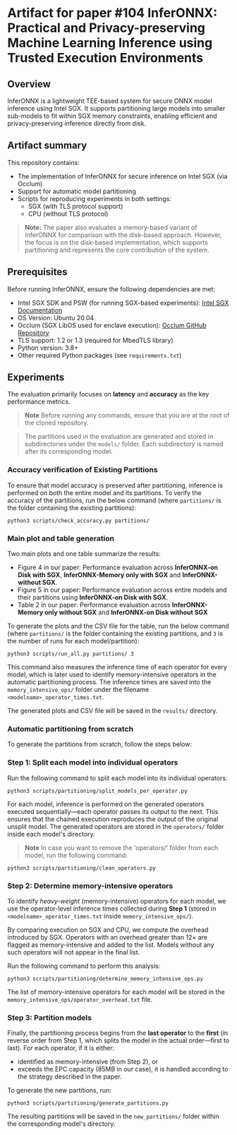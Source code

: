 # Artifact for paper #104 InferONNX: Practical and Privacy-preserving Machine Learning Inference using Trusted Execution Environments

## Overview
InferONNX is a lightweight TEE-based system for secure ONNX model inference using Intel SGX. It supports partitioning large models into smaller sub-models to fit within SGX memory constraints, enabling efficient and privacy-preserving inference directly from disk.

## Artifact summary
This repository contains:
* The implementation of InferONNX for secure inference on Intel SGX (via Occlum)
* Support for automatic model partitioning
* Scripts for reproducing experiments in both settings:
  * SGX (with TLS protocol support)
  * CPU (without TLS protocol)

> **Note:** The paper also evaluates a memory-based variant of InferONNX for comparison with the disk-based approach. However, the focus is on the disk-based implementation, which supports partitioning and represents the core contribution of the system.

## Prerequisites
Before running InferONNX, ensure the following dependencies are met:
* Intel SGX SDK and PSW (for running SGX-based experiments): [Intel SGX Documentation](https://download.01.org/intel-sgx/latest/dcap-latest/linux/docs/Intel_SGX_SW_Installation_Guide_for_Linux.pdf)
* OS Version: Ubuntu 20.04
* Occlum (SGX LibOS used for enclave execution): [Occlum GitHub Repository](https://github.com/occlum/occlum)
* TLS support: 1.2 or 1.3 (required for MbedTLS library)
* Python version: 3.8+
* Other required Python packages (see `requirements.txt`)

## Experiments
The evaluation primarily focuses on **latency** and **accuracy** as the key performance metrics.
> **Note** Before running any commands, ensure that you are at the root of the cloned repository.

> The partitions used in the evaluation are generated and stored in subdirectories under the `models/` folder. Each subdirectory is named after its corresponding model.

### Accuracy verification of Existing Partitions
To ensure that model accuracy is preserved after partitioning, inference is performed on both the entire model and its partitions. To verify the accuracy of the partitions, run the below command (where `partitions/` is the folder containing the existing partitions):
```
python3 scripts/check_accuracy.py partitions/
```

### Main plot and table generation
Two main plots and one table summarize the results:
* Figure 4 in our paper: Performance evaluation across **InferONNX-on Disk with SGX**, **InferONNX-Memory only with SGX** and **InferONNX-without SGX**.
* Figure 5 in our paper: Performance evaluation across entire models and their partitions using **InferONNX-on Disk with SGX**.
* Table 2 in our paper: Performance evaluation across **InferONNX-Memory only without SGX** and **InferONNX-on Disk without SGX**

To generate the plots and the CSV file for the table, run the below command (where `partitions/` is the folder containing the existing partitions, and `3` is the number of runs for each model/partition):
```
python3 scripts/run_all.py partitions/ 3
```
This command also measures the inference time of each operator for every model, which is later used to identify memory-intensive operators in the automatic partitioning process. The inference times are saved into the `memory_intensive_ops/` folder under the filename `<modelname>_operator_times.txt`.

The generated plots and CSV file will be saved in the `results/` directory.

### Automatic partitioning from scratch
To generate the partitions from scratch, follow the steps below:

### Step 1: Split each model into individual operators
Run the following command to split each model into its individual operators:
```
python3 scripts/partitioning/split_models_per_operator.py
```
For each model, inference is performed on the generated operators executed sequentially&mdash;each operator passes its output to the next. This ensures that the chained execution reproduces the output of the original unsplit model. The generated operators are stored in the `operators/` folder inside each model's directory.
> **Note** In case you want to remove the 'operators/' folder from each model, run the following command:
```
python3 scripts/partitioning/clean_operators.py
```

### Step 2: Determine memory-intensive operators
To identify *heavy-weight* (memory-intensive) operators for each model, we use the operator-level inference times collected during **Step 1** (stored in `<modelname>_operator_times.txt` inside `memory_intensive_ops/`).

By comparing execution on SGX and CPU, we compute the overhead introduced by SGX. Operators with an overhead greater than 12× are flagged as memory-intensive and added to the list. Models without any such operators will not appear in the final list.

Run the following command to perform this analysis:
```
python3 scripts/partitioning/determine_memory_intensive_ops.py
```
The list of memory-intensive operators for each model will be stored in the `memory_intensive_ops/operator_overhead.txt` file.

### Step 3: Partition models
Finally, the partitioning process begins from the **last operator** to the **first** (in reverse order from Step 1, which splits the model in the actual order&mdash;first to last). For each operator, if it is either:
* identified as memory-intensive (from Step 2), or
* exceeds the EPC capacity (85MB in our case),
it is handled according to the strategy described in the paper.

To generate the new partitions, run:
```
python3 scripts/partitioning/generate_partitions.py
```
The resulting partitions will be saved in the `new_partitions/` folder within the corresponding model's directory. 
